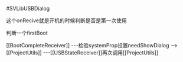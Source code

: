 #SVLibUSBDialog

这个onRecive就是开机的时候判断是否是第一次使用

判断一个firstBoot


[[BootCompleteReceiver]] ---检验systemProp设置needShowDialog --> [[ProjectUtils]] ---[[USBStateReceiver]]再次调用[[ProjectUtils]]

